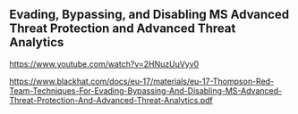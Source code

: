 ## Evading, Bypassing, and Disabling MS Advanced Threat Protection and Advanced Threat Analytics

https://www.youtube.com/watch?v=2HNuzUuVyv0



https://www.blackhat.com/docs/eu-17/materials/eu-17-Thompson-Red-Team-Techniques-For-Evading-Bypassing-And-Disabling-MS-Advanced-Threat-Protection-And-Advanced-Threat-Analytics.pdf





